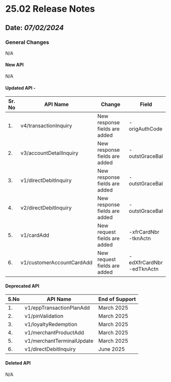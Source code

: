 # 25.02 Release Notes

## Date: *07/02/2024*  

### General Changes
N/A

#### New API
N/A

#### Updated API -

| **Sr. No** | **API Name**                    | **Change**                                                  | **Field**                                                                                                                                    |
|------------|---------------------------------|-------------------------------------------------------------|----------------------------------------------------------------------------------------------------------------------------------------------|
| 1.         | v4/transactionInquiry           | New response fields are added                               | -origAuthCode                  |
| 2.         | v3/accountDetailInquiry         | New response fields are added                               | -outstGraceBal                 |
| 3.         | v1/directDebitInquiry           | New response fields are added                               | -outstGraceBal                 |
| 4.         | v2/directDebitInquiry           | New response fields are added                               | -outstGraceBal                 |
| 5.         | v1/cardAdd                      | New request fields are added                                | -xfrCardNbr </br> -tknActn     |
| 6.         | v1/customerAccountCardAdd       | New request fields are added                                | -edXfrCardNbr </br> -edTknActn |
 

#### Deprecated API

| S.No | API Name                          | End of Support                                                   |
|------|-----------------------------------|--------------------------------------------------------------------------------------------------------------------------------------------------------------------------------------------------------------------------------------------------------------------------------------------------------------------------------------|
| 1.   | v1/eppTransactionPlanAdd          | March 2025                       |
| 2.   | v1/pinValidation                  | March 2025                       |
| 3.   | v1/loyaltyRedemption              | March 2025                       | 
| 4.   | v1/merchantProductAdd             | March 2025                       | 
| 5.   | v1/merchantTerminalUpdate         | March 2025                       | 
| 6.   | v1/directDebitInquiry             | June 2025                        | 

#### Deleted API

N/A  
